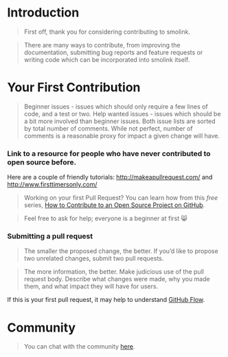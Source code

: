 # Introduction

>First off, thank you for considering contributing to smolink.


>There are many ways to contribute, from improving the documentation, submitting bug reports and feature requests or writing code which can be incorporated into smolink itself.



# Your First Contribution

>Beginner issues - issues which should only require a few lines of code, and a test or two.
>Help wanted issues - issues which should be a bit more involved than beginner issues.
>Both issue lists are sorted by total number of comments. While not perfect, number of comments is a reasonable proxy for impact a given change will have.


### Link to a resource for people who have never contributed to open source before.
Here are a couple of friendly tutorials: http://makeapullrequest.com/ and http://www.firsttimersonly.com/

> Working on your first Pull Request? You can learn how from this *free* series, [How to Contribute to an Open Source Project on GitHub](https://egghead.io/series/how-to-contribute-to-an-open-source-project-on-github).

>Feel free to ask for help; everyone is a beginner at first :smile_cat:


### Submitting a pull request
>The smaller the proposed change, the better. If you’d like to propose two unrelated changes, submit two pull requests.

>The more information, the better. Make judicious use of the pull request body. Describe what changes were made, why you made them, and what impact they will have for users.

If this is your first pull request, it may help to understand [GitHub Flow](https://guides.github.com/introduction/flow/).

# Community
> You can chat with the community [here]().

